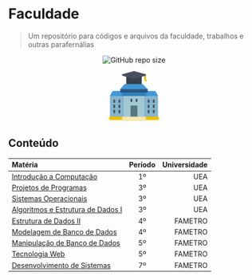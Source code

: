 # Faculdade

> Um repositório para códigos e arquivos da faculdade, trabalhos e outras parafernálias

<div align="center">

![GitHub repo size](https://img.shields.io/github/repo-size/swshadows/faculdade?color=313131&label=Tamanho%20do%20Reposit%C3%B3rio&logo=github&logoColor=fff&style=flat-square)

</div>

<div align=center>
    <img width=100 src="assets/college.png">
</div>

## Conteúdo

| Matéria                                                                       | Período | Universidade |
| :---------------------------------------------------------------------------- | :-----: | -----------: |
| [Introdução a Computação](src/introdu%C3%A7%C3%A3o-a-computacao/)             |   1º    |          UEA |
| [Projetos de Programas](src/projetos-de-programas/)                           |   3º    |          UEA |
| [Sistemas Operacionais](src/sistemas-operacionais/)                           |   3º    |          UEA |
| [Algoritmos e Estrutura de Dados I](src/estrutura-de-dados1/)                 |   3º    |          UEA |
| [Estrutura de Dados II](src/estrutura-de-dados2/)                             |   4º    |      FAMETRO |
| [Modelagem de Banco de Dados](src/modelagem-de-banco-de-dados/)               |   4º    |      FAMETRO |
| [Manipulação de Banco de Dados](src/manipula%C3%A7%C3%A3o-de-banco-de-dados/) |   5º    |      FAMETRO |
| [Tecnologia Web](src/tecnologia-web/)                                         |   5º    |      FAMETRO |
| [Desenvolvimento de Sistemas](src/desenvolvimento-de-sistemas/)               |   7º    |      FAMETRO |
